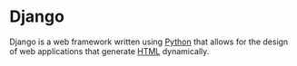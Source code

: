 # Django
Django is a web framework written using [Python](Python) that allows for the design of web applications that generate [HTML](HTML) dynamically.